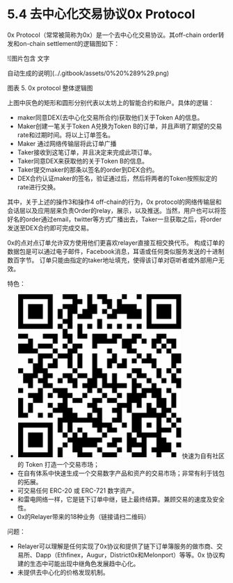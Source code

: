 # 5.4 去中心化交易协议0x Protocol

0x Protocol（常常被简称为0x）是一个去中心化交易协议。其off-chain order转发和on-chain settlement的逻辑图如下：

![&#x56FE;&#x7247;&#x5305;&#x542B; &#x6587;&#x5B57;

&#x81EA;&#x52A8;&#x751F;&#x6210;&#x7684;&#x8BF4;&#x660E;](../.gitbook/assets/0%20%289%29.png)

图表 5. 0x protocol 整体逻辑图

上图中灰色的矩形和圆形分别代表以太坊上的智能合约和账户。具体的逻辑：

* maker同意DEX\(去中心化交易所合约\)获取他们关于Token A的信息。
* Maker创建一笔关于Token A兑换为Token B的订单，并且声明了期望的交易rate和过期时间。将以上订单签名。
* Maker 通过网络传输层将此订单广播
* Taker接收到这笔订单，并且决定来完成此项订单。
* Taker同意DEX来获取他的关于Token B的信息。
* Taker提交maker的那条以签名的order到DEX合约。
* DEX合约认证maker的签名，验证通过后，然后将两者的Token按照拟定的rate进行交换。

其中，关于上述的操作3和操作4 off-chain的行为，0x protocol的网络传输层和会话层以及应用层来负责Order的relay，展示，以及推送。当然，用户也可以将签好名的order通过email，twitter等方式广播出去，Taker一旦获取之后，将order发送至DEX合约即可完成交易。

0x的点对点订单允许双方使用他们更喜欢relayer直接互相交换代币。 构成订单的数据包是可以通过电子邮件，Facebook消息，耳语或任何类似服务发送的十进制数百字节。 订单只能由指定的taker地址填充，使得该订单对窃听者或外部用户无效。

特色：

* ![](../.gitbook/assets/1%20%283%29.png)快速为自有社区的 Token 打造一个交易市场；
* 在自有体系中快速生成一个交易数字产品和资产的交易市场；非常有利于钱包的拓展。
* 可交易任何 ERC-20 或 ERC-721 数字资产。
* 和雷电网络一样，它是链下订单中继，链上最终结算。兼顾交易的速度及安全性。
* 0x的Relayer带来的18种业务（链接请扫二维码）

问题：

* Relayer可以理解是任何实现了0x协议和提供了链下订单簿服务的做市商、交易所、Dapp（Ethfinex，Augur，District0x和Melonport）等等。0x 协议构建的生态中可能出现中继角色发展趋中心化。
* 未提供去中心化的价格发现机制。

